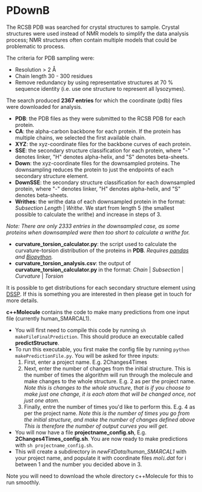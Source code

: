 # PDownB

The RCSB PDB was searched for crystal structures to sample. Crystal structures were used instead of NMR models to simplify the data analysis process; NMR structures often contain multiple models that could be problematic to process.

The criteria for PDB sampling were:

- Resolution > 2 Å
- Chain length 30 - 300 residues
- Remove redundancy by using representative structures at 70 % sequence identity (i.e. use one structure to represent all lysozymes).

The search produced **2367 entries** for which the coordinate (pdb) files were downloaded for analysis.
- **PDB**: the PDB files as they were submitted to the RCSB PDB for each protein.
- **CA**: the alpha-carbon backbone for each protein. If the protein has multiple chains, we selected the first available chain.
- **XYZ**: the xyz-coordinate files for the backbone curves of each protein.
- **SSE**: the secondary structure classification for each protein, where "-" denotes linker, "H" denotes alpha-helix, and "S" denotes beta-sheets.
- **Down**: the xyz-coordinate files for the downsampled proteins. The downsampling reduces the protein to just the endpoints of each secondary structure element.
- **DownSSE**: the secondary structure classification for each downsampled protein, where "-" denotes linker, "H" denotes alpha-helix, and "S" denotes beta-sheets.
- **Writhes**: the writhe data of each downsampled protein in the format: *Subsection Length* | *Writhe*. We start from length 5 (the smallest possible to calculate the writhe) and increase in steps of 3.

*Note: There are only 2333 entries in the downsampled case, as some proteins when downsampled were then too short to calculate a writhe for.*

- **curvature_torsion_calculator.py**: the script used to calculate the curvature-torsion distribution of the proteins in **PDB**. *Requires [pandas](https://pandas.pydata.org/) and [Biopython](https://biopython.org/).*
- **curvature_torsion_analysis.csv**: the output of **curvature_torsion_calculator.py** in the format: *Chain* | *Subsection* | *Curvature* | *Torsion*

It is possible to get distributions for each secondary structure element using [DSSP](https://swift.cmbi.umcn.nl/gv/dssp/). If this is something you are interested in then please get in touch for more details.

**c++Molecule** contains the code to make many predictions from one input file (currently human_SMARCAL1).
- You will first need to compile this code by running ```sh makeFileFinalPrediction```. This should produce an executable called **predictStructure**.
- To run this executable, you first make the config file by running ```python makePredictionFile.py```. You will be asked for three inputs:
  1. First, enter a project name. E.g. 2Changes4Times
  2. Next, enter the number of changes from the initial structure. This is the number of times the algorithm will run through the molecule and make changes to the whole structure. E.g. 2 as per the project name. *Note this is changes to the whole structure, that is if you choose to make just one change, it is each atom that will be changed once, not just one atom.* 
  3. Finally, entre the number of times you'd like to perform this. E.g. 4 as per the project name. *Note this is the number of times you go from the initial structure, and make the number of changes defined above This is therefore the number of output curves you will get.*
- You will now have a file **projectname_config.sh**, E.g. **2Changes4Times_config.sh**. You are now ready to make predictions with ```sh projectname_config.sh```.
- This will create a subdirectory in *newFitData/human_SMARCAL1* with your project name, and populate it with coordinate files *mol`i`.dat* for i between 1 and the number you decided above in 3.


Note you will need to download the whole directory c++Molecule for this to run smoothly. 
